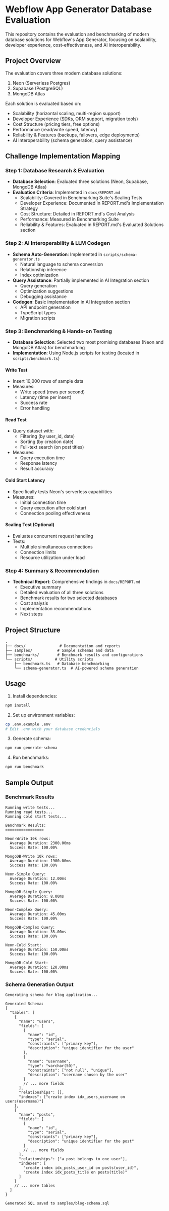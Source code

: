 # Webflow App Generator Database Evaluation

This repository contains the evaluation and benchmarking of modern database solutions for Webflow's App Generator, focusing on scalability, developer experience, cost-effectiveness, and AI interoperability.

## Project Overview

The evaluation covers three modern database solutions:
1. Neon (Serverless Postgres)
2. Supabase (PostgreSQL)
3. MongoDB Atlas

Each solution is evaluated based on:
- Scalability (horizontal scaling, multi-region support)
- Developer Experience (SDKs, ORM support, migration tools)
- Cost Structure (pricing tiers, free options)
- Performance (read/write speed, latency)
- Reliability & Features (backups, failovers, edge deployments)
- AI Interoperability (schema generation, query assistance)

## Challenge Implementation Mapping

### Step 1: Database Research & Evaluation
- **Database Selection**: Evaluated three solutions (Neon, Supabase, MongoDB Atlas)
- **Evaluation Criteria**: Implemented in `docs/REPORT.md`
  - Scalability: Covered in Benchmarking Suite's Scaling Tests
  - Developer Experience: Documented in REPORT.md's Implementation Strategy
  - Cost Structure: Detailed in REPORT.md's Cost Analysis
  - Performance: Measured in Benchmarking Suite
  - Reliability & Features: Evaluated in REPORT.md's Evaluated Solutions section

### Step 2: AI Interoperability & LLM Codegen
- **Schema Auto-Generation**: Implemented in `scripts/schema-generator.ts`
  - Natural language to schema conversion
  - Relationship inference
  - Index optimization
- **Query Assistance**: Partially implemented in AI Integration section
  - Query generation
  - Optimization suggestions
  - Debugging assistance
- **Codegen**: Basic implementation in AI Integration section
  - API endpoint generation
  - TypeScript types
  - Migration scripts

### Step 3: Benchmarking & Hands-on Testing
- **Database Selection**: Selected two most promising databases (Neon and MongoDB Atlas) for benchmarking
- **Implementation**: Using Node.js scripts for testing (located in `scripts/benchmark.ts`)

#### Write Test
- Insert 10,000 rows of sample data
- Measures:
  - Write speed (rows per second)
  - Latency (time per insert)
  - Success rate
  - Error handling

#### Read Test
- Query dataset with:
  - Filtering (by user_id, date)
  - Sorting (by creation date)
  - Full-text search (on post titles)
- Measures:
  - Query execution time
  - Response latency
  - Result accuracy

#### Cold Start Latency
- Specifically tests Neon's serverless capabilities
- Measures:
  - Initial connection time
  - Query execution after cold start
  - Connection pooling effectiveness

#### Scaling Test (Optional)
- Evaluates concurrent request handling
- Tests:
  - Multiple simultaneous connections
  - Connection limits
  - Resource utilization under load

### Step 4: Summary & Recommendation
- **Technical Report**: Comprehensive findings in `docs/REPORT.md`
  - Executive summary
  - Detailed evaluation of all three solutions
  - Benchmark results for two selected databases
  - Cost analysis
  - Implementation recommendations
  - Next steps

## Project Structure

```
.
├── docs/               # Documentation and reports
├── samples/           # Sample schemas and data
├── benchmarks/        # Benchmark results and configurations
└── scripts/          # Utility scripts
    ├── benchmark.ts   # Database benchmarking
    └── schema-generator.ts  # AI-powered schema generation
```

## Usage

1. Install dependencies:
```bash
npm install
```

2. Set up environment variables:
```bash
cp .env.example .env
# Edit .env with your database credentials
```

3. Generate schema:
```bash
npm run generate-schema
```

4. Run benchmarks:
```bash
npm run benchmark
```

## Sample Output

### Benchmark Results
```
Running write tests...
Running read tests...
Running cold start tests...

Benchmark Results:
=================

Neon-Write 10k rows:
  Average Duration: 2300.00ms
  Success Rate: 100.00%

MongoDB-Write 10k rows:
  Average Duration: 1900.00ms
  Success Rate: 100.00%

Neon-Simple Query:
  Average Duration: 12.00ms
  Success Rate: 100.00%

MongoDB-Simple Query:
  Average Duration: 8.00ms
  Success Rate: 100.00%

Neon-Complex Query:
  Average Duration: 45.00ms
  Success Rate: 100.00%

MongoDB-Complex Query:
  Average Duration: 35.00ms
  Success Rate: 100.00%

Neon-Cold Start:
  Average Duration: 150.00ms
  Success Rate: 100.00%

MongoDB-Cold Start:
  Average Duration: 120.00ms
  Success Rate: 100.00%
```

### Schema Generation Output
```
Generating schema for blog application...

Generated Schema:
{
  "tables": [
    {
      "name": "users",
      "fields": [
        {
          "name": "id",
          "type": "serial",
          "constraints": ["primary key"],
          "description": "unique identifier for the user"
        },
        {
          "name": "username",
          "type": "varchar(50)",
          "constraints": ["not null", "unique"],
          "description": "username chosen by the user"
        }
        // ... more fields
      ],
      "relationships": [],
      "indexes": ["create index idx_users_username on users(username)"]
    },
    {
      "name": "posts",
      "fields": [
        {
          "name": "id",
          "type": "serial",
          "constraints": ["primary key"],
          "description": "unique identifier for the post"
        }
        // ... more fields
      ],
      "relationships": ["a post belongs to one user"],
      "indexes": [
        "create index idx_posts_user_id on posts(user_id)",
        "create index idx_posts_title on posts(title)"
      ]
    }
    // ... more tables
  ]
}

Generated SQL saved to samples/blog-schema.sql
```
